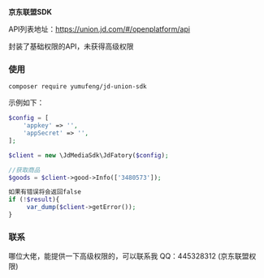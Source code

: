 **京东联盟SDK**

API列表地址：https://union.jd.com/#/openplatform/api


封装了基础权限的API，未获得高级权限


### 使用

`composer require yumufeng/jd-union-sdk`


示例如下：
```php
$config = [
    'appkey' => '',
    'appSecret' => '',
];

$client = new \JdMediaSdk\JdFatory($config);

//获取商品
$goods = $client->good->Info(['3480573']);

如果有错误将会返回false
if (!$result){
     var_dump($client->getError());
}

```
### 联系

哪位大佬，能提供一下高级权限的，可以联系我
QQ：445328312 (京东联盟权限)
